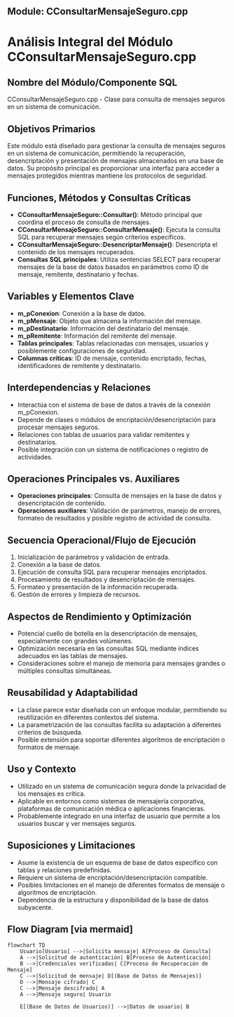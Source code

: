 ## Module: CConsultarMensajeSeguro.cpp
# Análisis Integral del Módulo CConsultarMensajeSeguro.cpp

## Nombre del Módulo/Componente SQL
CConsultarMensajeSeguro.cpp - Clase para consulta de mensajes seguros en un sistema de comunicación.

## Objetivos Primarios
Este módulo está diseñado para gestionar la consulta de mensajes seguros en un sistema de comunicación, permitiendo la recuperación, desencriptación y presentación de mensajes almacenados en una base de datos. Su propósito principal es proporcionar una interfaz para acceder a mensajes protegidos mientras mantiene los protocolos de seguridad.

## Funciones, Métodos y Consultas Críticas
- **CConsultarMensajeSeguro::Consultar()**: Método principal que coordina el proceso de consulta de mensajes.
- **CConsultarMensajeSeguro::ConsultarMensaje()**: Ejecuta la consulta SQL para recuperar mensajes según criterios específicos.
- **CConsultarMensajeSeguro::DesencriptarMensaje()**: Desencripta el contenido de los mensajes recuperados.
- **Consultas SQL principales**: Utiliza sentencias SELECT para recuperar mensajes de la base de datos basados en parámetros como ID de mensaje, remitente, destinatario y fechas.

## Variables y Elementos Clave
- **m_pConexion**: Conexión a la base de datos.
- **m_pMensaje**: Objeto que almacena la información del mensaje.
- **m_pDestinatario**: Información del destinatario del mensaje.
- **m_pRemitente**: Información del remitente del mensaje.
- **Tablas principales**: Tablas relacionadas con mensajes, usuarios y posiblemente configuraciones de seguridad.
- **Columnas críticas**: ID de mensaje, contenido encriptado, fechas, identificadores de remitente y destinatario.

## Interdependencias y Relaciones
- Interactúa con el sistema de base de datos a través de la conexión m_pConexion.
- Depende de clases o módulos de encriptación/desencriptación para procesar mensajes seguros.
- Relaciones con tablas de usuarios para validar remitentes y destinatarios.
- Posible integración con un sistema de notificaciones o registro de actividades.

## Operaciones Principales vs. Auxiliares
- **Operaciones principales**: Consulta de mensajes en la base de datos y desencriptación de contenido.
- **Operaciones auxiliares**: Validación de parámetros, manejo de errores, formateo de resultados y posible registro de actividad de consulta.

## Secuencia Operacional/Flujo de Ejecución
1. Inicialización de parámetros y validación de entrada.
2. Conexión a la base de datos.
3. Ejecución de consulta SQL para recuperar mensajes encriptados.
4. Procesamiento de resultados y desencriptación de mensajes.
5. Formateo y presentación de la información recuperada.
6. Gestión de errores y limpieza de recursos.

## Aspectos de Rendimiento y Optimización
- Potencial cuello de botella en la desencriptación de mensajes, especialmente con grandes volúmenes.
- Optimización necesaria en las consultas SQL mediante índices adecuados en las tablas de mensajes.
- Consideraciones sobre el manejo de memoria para mensajes grandes o múltiples consultas simultáneas.

## Reusabilidad y Adaptabilidad
- La clase parece estar diseñada con un enfoque modular, permitiendo su reutilización en diferentes contextos del sistema.
- La parametrización de las consultas facilita su adaptación a diferentes criterios de búsqueda.
- Posible extensión para soportar diferentes algoritmos de encriptación o formatos de mensaje.

## Uso y Contexto
- Utilizado en un sistema de comunicación segura donde la privacidad de los mensajes es crítica.
- Aplicable en entornos como sistemas de mensajería corporativa, plataformas de comunicación médica o aplicaciones financieras.
- Probablemente integrado en una interfaz de usuario que permite a los usuarios buscar y ver mensajes seguros.

## Suposiciones y Limitaciones
- Asume la existencia de un esquema de base de datos específico con tablas y relaciones predefinidas.
- Requiere un sistema de encriptación/desencriptación compatible.
- Posibles limitaciones en el manejo de diferentes formatos de mensaje o algoritmos de encriptación.
- Dependencia de la estructura y disponibilidad de la base de datos subyacente.
## Flow Diagram [via mermaid]
```mermaid
flowchart TD
    Usuario[Usuario] -->|Solicita mensaje| A[Proceso de Consulta]
    A -->|Solicitud de autenticación| B[Proceso de Autenticación]
    B -->|Credenciales verificadas| C[Proceso de Recuperación de Mensaje]
    C -->|Solicitud de mensaje| D[(Base de Datos de Mensajes)]
    D -->|Mensaje cifrado| C
    C -->|Mensaje descifrado| A
    A -->|Mensaje seguro| Usuario
    
    E[(Base de Datos de Usuarios)] -->|Datos de usuario| B
```
